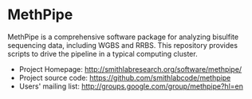 MethPipe
========

MethPipe is a comprehensive software package for analyzing bisulfite
sequencing data, including WGBS and RRBS. This repository provides scripts
to drive the pipeline in a typical computing cluster.

- Project Homepage: http://smithlabresearch.org/software/methpipe/
- Project source code: https://github.com/smithlabcode/methpipe  
- Users' mailing list: http://groups.google.com/group/methpipe?hl=en

